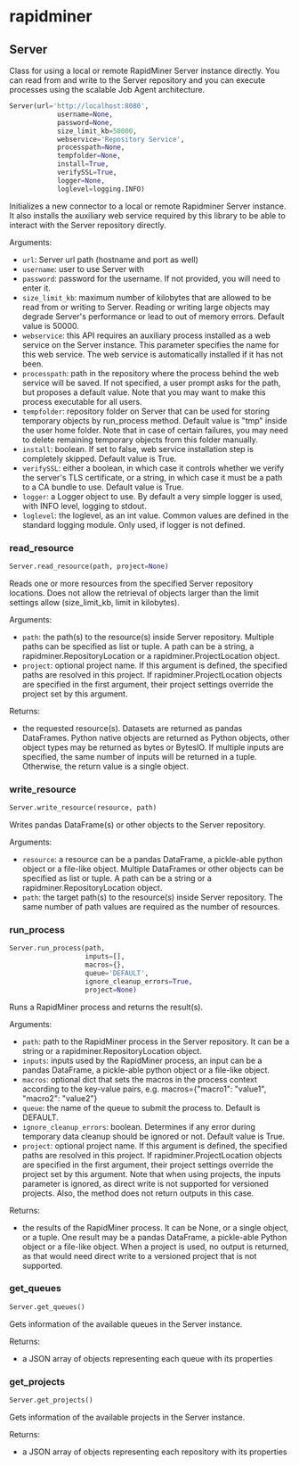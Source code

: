 
# rapidminer


## Server

Class for using a local or remote RapidMiner Server instance directly. You can read from and write to the Server repository and you can execute processes using the scalable Job Agent architecture.



```python
Server(url='http://localhost:8080',
            username=None,
            password=None,
            size_limit_kb=50000,
            webservice='Repository Service',
            processpath=None,
            tempfolder=None,
            install=True,
            verifySSL=True,
            logger=None,
            loglevel=logging.INFO)
```

Initializes a new connector to a local or remote Rapidminer Server instance. It also installs the auxiliary web service required by this library to be able to interact with the Server repository directly.

Arguments:
- `url`: Server url path (hostname and port as well)
- `username`: user to use Server with
- `password`: password for the username. If not provided, you will need to enter it.
- `size_limit_kb`: maximum number of kilobytes that are allowed to be read from or writing to Server. Reading or writing large objects may degrade Server's performance or lead to out of memory errors. Default value is 50000.
- `webservice`: this API requires an auxiliary process installed as a web service on the Server instance. This parameter specifies the name for this web service. The web service is automatically installed if it has not been.
- `processpath`: path in the repository where the process behind the web service will be saved. If not specified, a user prompt asks for the path, but proposes a default value. Note that you may want to make this process executable for all users.
- `tempfolder`: repository folder on Server that can be used for storing temporary objects by run_process method. Default value is "tmp" inside the user home folder. Note that in case of certain failures, you may need to delete remaining temporary objects from this folder manually.
- `install`: boolean. If set to false, web service installation step is completely skipped. Default value is True.
- `verifySSL`: either a boolean, in which case it controls whether we verify the server's TLS certificate, or a string, in which case it must be a path to a CA bundle to use. Default value is True.
- `logger`: a Logger object to use. By default a very simple logger is used, with INFO level, logging to stdout.
- `loglevel`: the loglevel, as an int value. Common values are defined in the standard logging module. Only used, if logger is not defined.


### read_resource
```python
Server.read_resource(path, project=None)
```

Reads one or more resources from the specified Server repository locations. Does not allow the retrieval of objects larger than the limit settings allow (size_limit_kb, limit in kilobytes).

Arguments:
- `path`: the path(s) to the resource(s) inside Server repository. Multiple paths can be specified as list or tuple. A path can be a string, a rapidminer.RepositoryLocation or a rapidminer.ProjectLocation object.
- `project`: optional project name. If this argument is defined, the specified paths are resolved in this project. If rapidminer.ProjectLocation objects are specified in the first argument, their project settings override the project set by this argument.



Returns:


- the requested resource(s). Datasets are returned as pandas DataFrames. Python native objects are returned as Python objects, other object types may be returned as bytes or BytesIO. If multiple inputs are specified, the same number of inputs will be returned in a tuple. Otherwise, the return value is a single object.


### write_resource
```python
Server.write_resource(resource, path)
```

Writes pandas DataFrame(s) or other objects to the Server repository.

Arguments:
- `resource`: a resource can be a pandas DataFrame, a pickle-able python object or a file-like object. Multiple DataFrames or other objects can be specified as list or tuple. A path can be a string or a rapidminer.RepositoryLocation object.
- `path`: the target path(s) to the resource(s) inside Server repository. The same number of path values are required as the number of resources.


### run_process
```python
Server.run_process(path,
                   inputs=[],
                   macros={},
                   queue='DEFAULT',
                   ignore_cleanup_errors=True,
                   project=None)
```

Runs a RapidMiner process and returns the result(s).

Arguments:
- `path`: path to the RapidMiner process in the Server repository. It can be a string or a rapidminer.RepositoryLocation object.
- `inputs`: inputs used by the RapidMiner process, an input can be a pandas DataFrame, a pickle-able python object or a file-like object.
- `macros`: optional dict that sets the macros in the process context according to the key-value pairs, e.g. macros={"macro1": "value1", "macro2": "value2"}
- `queue`: the name of the queue to submit the process to. Default is DEFAULT.
- `ignore_cleanup_errors`: boolean. Determines if any error during temporary data cleanup should be ignored or not. Default value is True.
- `project`: optional project name. If this argument is defined, the specified paths are resolved in this project. If rapidminer.ProjectLocation objects are specified in the first argument, their project settings override the project set by this argument. Note that when using projects, the inputs parameter is ignored, as direct write is not supported for versioned projects. Also, the method does not return outputs in this case.



Returns:


- the results of the RapidMiner process. It can be None, or a single object, or a tuple. One result may be a pandas DataFrame, a pickle-able Python object or a file-like object. When a project is used, no output is returned, as that would need direct write to a versioned project that is not supported.


### get_queues
```python
Server.get_queues()
```

Gets information of the available queues in the Server instance.




Returns:


- a JSON array of objects representing each queue with its properties


### get_projects
```python
Server.get_projects()
```

Gets information of the available projects in the Server instance.




Returns:


- a JSON array of objects representing each repository with its properties
